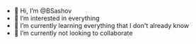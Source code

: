 - 👋 Hi, I’m @BSashov
- 👀 I’m interested in everything
- 🌱 I’m currently learning everything that I don't already know
- 💞️ I’m currently not looking to collaborate
